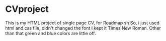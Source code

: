 # CVproject
This is my HTML project of single page CV, for Roadmap sh
So, i just used html and css file, didn't changed the font I kept it Times New Roman. Other than that green and blue colors are little off. 
